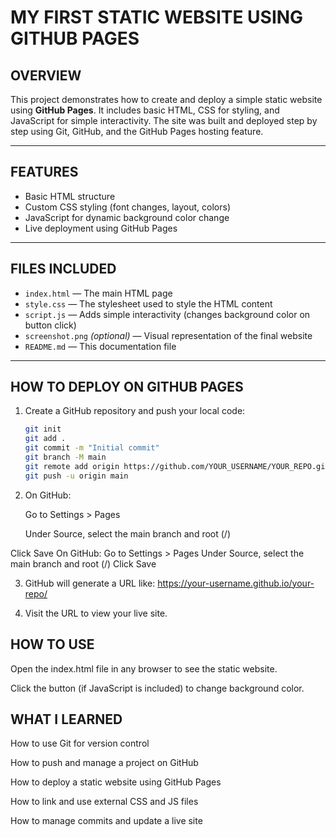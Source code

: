 # MY FIRST STATIC WEBSITE USING GITHUB PAGES

## OVERVIEW

This project demonstrates how to create and deploy a simple static website using **GitHub Pages**. It includes basic HTML, CSS for styling, and JavaScript for simple interactivity. The site was built and deployed step by step using Git, GitHub, and the GitHub Pages hosting feature.

---

## FEATURES

- Basic HTML structure
- Custom CSS styling (font changes, layout, colors)
- JavaScript for dynamic background color change
- Live deployment using GitHub Pages

---

## FILES INCLUDED

- `index.html` — The main HTML page
- `style.css` — The stylesheet used to style the HTML content
- `script.js` — Adds simple interactivity (changes background color on button click)
- `screenshot.png` *(optional)* — Visual representation of the final website
- `README.md` — This documentation file

---

## HOW TO DEPLOY ON GITHUB PAGES

1. Create a GitHub repository and push your local code:
   ```bash
   git init
   git add .
   git commit -m "Initial commit"
   git branch -M main
   git remote add origin https://github.com/YOUR_USERNAME/YOUR_REPO.git
   git push -u origin main
2. On GitHub:

   Go to Settings > Pages

   Under Source, select the main branch and root (/)

Click Save
On GitHub:
Go to Settings > Pages
Under Source, select the main branch and root (/)
Click Save

3. GitHub will generate a URL like:
https://your-username.github.io/your-repo/

4. Visit the URL to view your live site.

## HOW TO USE
Open the index.html file in any browser to see the static website.

Click the button (if JavaScript is included) to change background color.

## WHAT I LEARNED
How to use Git for version control

How to push and manage a project on GitHub

How to deploy a static website using GitHub Pages

How to link and use external CSS and JS files

How to manage commits and update a live site




